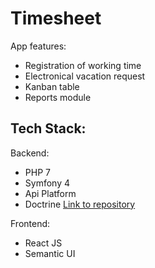 # Timesheet
App features:
- Registration of working time
- Electronical vacation request
- Kanban table
- Reports module

## Tech Stack:
Backend:
- PHP 7
- Symfony 4
- Api Platform
- Doctrine
[Link to repository](https://github.com/Lukaszmo/timesheet_BE)

Frontend:
- React JS
- Semantic UI
